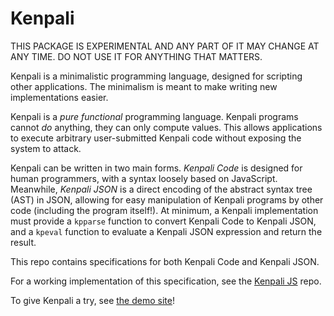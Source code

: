 # Kenpali

THIS PACKAGE IS EXPERIMENTAL AND ANY PART OF IT MAY CHANGE AT ANY TIME. DO NOT USE IT FOR ANYTHING THAT MATTERS.

Kenpali is a minimalistic programming language, designed for scripting other applications. The minimalism is meant to make writing new implementations easier.

Kenpali is a *pure functional* programming language. Kenpali programs cannot *do* anything, they can only compute values. This allows applications to execute arbitrary user-submitted Kenpali code without exposing the system to attack.

Kenpali can be written in two main forms. *Kenpali Code* is designed for human programmers, with a syntax loosely based on JavaScript. Meanwhile, *Kenpali JSON* is a direct encoding of the abstract syntax tree (AST) in JSON, allowing for easy manipulation of Kenpali programs by other code (including the program itself!). At minimum, a Kenpali implementation must provide a `kpparse` function to convert Kenpali Code to Kenpali JSON, and a `kpeval` function to evaluate a Kenpali JSON expression and return the result.

This repo contains specifications for both Kenpali Code and Kenpali JSON.

For a working implementation of this specification, see the [Kenpali JS](https://github.com/def-gthill/kenpali-js) repo.

To give Kenpali a try, see [the demo site](https://www.kenpali.org/)!
